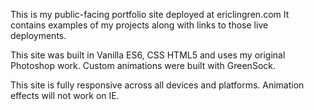 This is my public-facing portfolio site deployed at ericlingren.com  It contains examples of my projects along with links to those live deployments.  

This site was built in Vanilla ES6, CSS HTML5 and uses my original Photoshop work.  Custom animations were built with GreenSock.

This site is fully responsive across all devices and platforms.  Animation effects will not work on IE.
